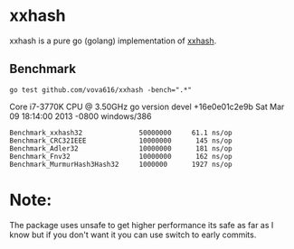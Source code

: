 # xxhash
	
xxhash is a pure go (golang) implementation of [xxhash](http://code.google.com/p/xxhash/).

## Benchmark

```go test github.com/vova616/xxhash -bench=".*"```

Core i7-3770K CPU @ 3.50GHz
go version devel +16e0e01c2e9b Sat Mar 09 18:14:00 2013 -0800 windows/386
	
```
Benchmark_xxhash32     			50000000     61.1 ns/op
Benchmark_CRC32IEEE    			10000000      145 ns/op
Benchmark_Adler32      	 		10000000      181 ns/op
Benchmark_Fnv32 				10000000      162 ns/op
Benchmark_MurmurHash3Hash32     1000000      1927 ns/op
```

# Note:

The package uses unsafe to get higher performance its safe as far as I know but if you don't want it you can use switch to early commits.